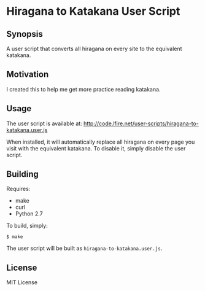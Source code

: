 # Hiragana to Katakana User Script

## Synopsis

A user script that converts all hiragana on every site to the equivalent katakana.

## Motivation

I created this to help me get more practice reading katakana.

## Usage

The user script is available at:
<http://code.lfire.net/user-scripts/hiragana-to-katakana.user.js>

When installed, it will automatically replace all hiragana on every page you
visit with the equivalent katakana. To disable it, simply disable the user
script.

## Building

Requires:

* make
* curl
* Python 2.7

To build, simply:

    $ make

The user script will be built as `hiragana-to-katakana.user.js`.

## License

MIT License
